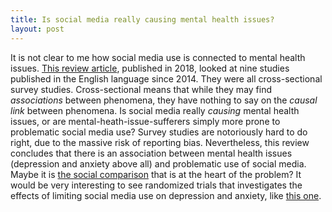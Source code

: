 ```yaml
---
title: Is social media really causing mental health issues?
layout: post
---
```


It is not clear to me how social media use is connected to mental health issues. [This review article](https://doi.org/10.3389/fpsyt.2018.00686), published in 2018, looked at nine studies published in the English language since 2014. They were all cross-sectional survey studies. Cross-sectional means that while they may find *associations* between phenomena, they have nothing to say on the *causal link* between phenomena. Is social media really *causing* mental health issues, or are mental-heath-issue-sufferers simply more prone to problematic social media use? Survey studies are notoriously hard to do right, due to the massive risk of reporting bias. Nevertheless, this review concludes that there is an association between mental health issues (depression and anxiety above all) and problematic use of social media. Maybe it is [the social comparison](https://doi.org/10.1521/jscp.2014.33.8.701) that is at the heart of the problem? It would be very interesting to see randomized trials that investigates the effects of limiting social media use on depression and anxiety, like [this one](https://doi.org/10.1521/jscp.2018.37.10.751).
